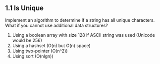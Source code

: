 ## 1.1 Is Unique

Implement an algorithm to determine if a string has all unique characters. What if you cannot use additional data structures?

1. Using a boolean array with size 128 if ASCII string was used (Unicode would be 256)
2. Using a hashset (O(n) but O(n) space)
3. Using two-pointer (O(n^2))
4. Using sort (O(nlgn))

